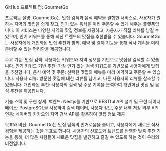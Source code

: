 GitHub 프로젝트 명: GourmetGo

프로젝트 설명:
GourmetGo는 맛집 검색과 음식 예약을 결합한 서비스로, 사용자가 원하는 지역의 맛집을 쉽게 찾고, 인기 있는 음식을 미리 주문할 수 있게 해주는 플랫폼입니다. 이 서비스는 다양한 지역의 맛집 정보를 제공하고, 사용자가 직접 리뷰를 남길 수 있으며, 인기 키워드를 통해 최신 트렌드의 맛집을 추천받을 수 있습니다. GourmetGo는 사용자에게 개인화된 맛집 추천과 함께, 예약 및 결제 기능을 통해 식사 계획을 미리 준비할 수 있는 편리함을 제공합니다.

주요 기능:
맛집 검색: 사용자는 키워드와 지역 정보를 기반으로 맛집을 검색할 수 있습니다.
인기 키워드 기반 추천: 가장 인기 있는 검색 키워드를 기반으로 사용자에게 맛집을 추천합니다.
음식 예약 및 주문: 선택한 맛집의 메뉴를 미리 예약하고 주문할 수 있습니다.
사용자 리뷰: 방문한 맛집에 대한 리뷰를 남기고, 다른 사용자의 리뷰를 참조할 수 있습니다.
개인화된 추천: 사용자의 검색 및 주문 기록을 분석하여 개인화된 맛집 및 음식 추천을 제공합니다.

기술 스택 및 구현 상세:
백엔드: Nestjs를 기반으로 RESTful API 설계 및 구현
데이터베이스: PostgreSQL을 사용하여 검색 데이터, 사용자 정보, 주문 내역 저장
외부 API 연동: 네이버와 카카오의 지역 검색 API를 활용하여 맛집 정보 제공

목표와 비전:
GourmetGo는 맛집 탐색의 번거로움을 줄이고, 사용자에게 새로운 식사 경험을 제공하는 것을 목표로 합니다. 사용자의 선호도와 트렌드를 반영한 맞춤 추천 기능을 통해, 더 많은 사람들이 새로운 맛집을 발견하고 즐길 수 있도록 하는 것이 우리의 비전입니다.
